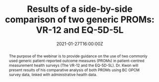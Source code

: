 ---
abstract: The purpose of the webinar is to provide guidance on the use of two commonly used generic patient-reported outcome measures (PROMs) in patient-centred measurement health surveys (The VR-12 and the EQ-5D-5L). Dr. Kwon will present results of his comparative analysis of both PROMs using BC OPCM survey data, linked with administrative health data.

authors:
- admin
#- Richard Sawatzky
#- Jennifer Baumbusch
#- Sandra Lauck
#- Pamela A. Ratner
date: "2021-01-27T16:00:00Z"
doi: ""
featured: true
image:
  focal_point: ""
  preview_only: false
#links:
#name: "https://www.bcpcm.ca/articles/results-side-side-comparison-two-generic-proms-vr-12-and#-eq-5d-5l"
# url: 'https://www.bcpcm.ca/articles/results-side-side-comparison-two-generic-proms-vr-12-and#-eq-5d-5l'
#projects:
#- internal-project
#publication: In *International Society of Quality of Life Research Conference*
#publication_short: In *ISOQOL*
publication_types:
- "1"
publishDate: "2021-01-27"
#slides: example
summary: This is an invited webinar from the BC Office of Patient-Centred Measurement to present results of a comparative analysis of the VR-12 and the EQ-5D using BC OPCM survey data, linked with administrative health data.
#tags:
#- Source Themes
title: "Results of a side-by-side comparison of two generic PROMs: VR-12 and EQ-5D-5L" 
#url_code: 'https://pubmed.ncbi.nlm.nih.gov/30688670/'
#url_dataset: '#'
#url_pdf: https://pubmed.ncbi.nlm.nih.gov/30688670/
#url_poster: 'https://isoqol27-isoqol.ipostersessions.com/default.aspx?s=92-DC-9D-CE-6D-FA#-6A-42-DB-DA-BC-29-5C-06-D3-7D'
#url_project: "https://www.slideshare.net/secret/a3VIyDDSiF8ETx"
#url_slides: "https://ln.sync.com/dl/d4883f2b0/ni7g#z34t-3483vth3-9kfqh6ca-66mpnjg4"
#url_source: '#'
url_video: 'https://www.bcpcm.ca/articles/results-side-side-comparison-two-generic-proms-vr-12-and-eq-5d-5l'
---